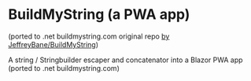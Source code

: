 # BuildMyString (a PWA app)

(ported to .net buildmystring.com original repo [by JeffreyBane/BuildMyString](https://github.com/JeffreyBane/BuildMyString))

A string / Stringbuilder escaper and concatenator into a Blazor PWA app (ported to .net buildmystring.com)
